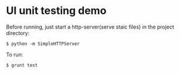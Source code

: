 UI unit testing demo
============

Before running, just start a http-server(serve staic files) in the project directory:

```
$ python -m SimpleHTTPServer
```

To run:

```
$ grunt test
```